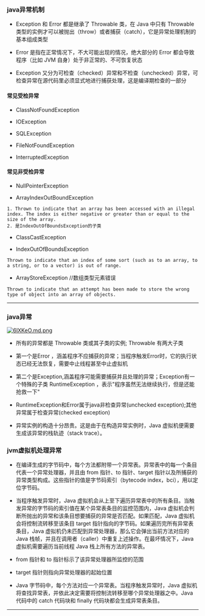 ### java异常机制

- Exception 和 Error 都是继承了 Throwable 类，在 Java 中只有 Throwable 类型的实例才可以被抛出（throw）或者捕获（catch），它是异常处理机制的基本组成类型

- Error 是指在正常情况下，不大可能出现的情况，绝大部分的 Error 都会导致程序（比如 JVM 自身）处于非正常的、不可恢复状态

- Exception 又分为可检查（checked）异常和不检查（unchecked）异常，可检查异常在源代码里必须显式地进行捕获处理，这是编译期检查的一部分

#### 常见受检异常

- ClassNotFoundException

- IOException

- SQLException

- FileNotFoundException

- InterruptedException

#### 常见非受检异常

- NullPointerException
  
- ArrayIndexOutBoundException

````
1. Thrown to indicate that an array has been accessed with an illegal index. The index is either negative or greater than or equal to the size of the array.
2. 是IndexOutOfBoundsException的子类
````

- ClassCastException
  
- IndexOutOfBoundsException

````
Thrown to indicate that an index of some sort (such as to an array, to a string, or to a vector) is out of range.
````

- ArrayStoreException //数组类型元素错误

````
Thrown to indicate that an attempt has been made to store the wrong type of object into an array of objects.
````

---------

### java异常

[![6lXKeO.md.png](https://s3.ax1x.com/2021/03/08/6lXKeO.md.png)](https://imgtu.com/i/6lXKeO)

- 所有的异常都是 Throwable 类或其子类的实例; Throwable 有两大子类

- 第一个是Error ，涵盖程序不应捕获的异常；当程序触发Error时，它的执行状态已经无法恢复，需要中止线程甚至中止虚拟机

- 第二个是Exception,涵盖程序可能需要捕获并且处理的异常；Exception有一个特殊的子类 RuntimeException ，表示"程序虽然无法继续执行，但是还能抢救一下"

- RuntimeException和Error属于java非检查异常(unchecked exception);其他异常属于检查异常(checked exception)

- 异常实例的构造十分昂贵。这是由于在构造异常实例时，Java 虚拟机便需要生成该异常的栈轨迹（stack trace）。

### jvm虚拟机处理异常

- 在编译生成的字节码中，每个方法都附带一个异常表。异常表中的每一个条目代表一个异常处理器，并且由 from 指针、to 指针、target 指针以及所捕获的异常类型构成。这些指针的值是字节码索引（bytecode
  index，bci），用以定位字节码。

- 当程序触发异常时，Java 虚拟机会从上至下遍历异常表中的所有条目。当触发异常的字节码的索引值在某个异常表条目的监控范围内，Java 虚拟机会判断所抛出的异常和该条目想要捕获的异常是否匹配。如果匹配，Java
  虚拟机会将控制流转移至该条目 target 指针指向的字节码。如果遍历完所有异常表条目，Java 虚拟机仍未匹配到异常处理器，那么它会弹出当前方法对应的 Java 栈帧，并且在调用者（caller）中重复上述操作。在最坏情况下，Java
  虚拟机需要遍历当前线程 Java 栈上所有方法的异常表。

- from 指针和 to 指针标示了该异常处理器所监控的范围

- target 指针则指向异常处理器的起始位置

- Java 字节码中，每个方法对应一个异常表。当程序触发异常时，Java 虚拟机将查找异常表，并依此决定需要将控制流转移至哪个异常处理器之中。Java 代码中的 catch 代码块和 finally 代码块都会生成异常表条目。

--------